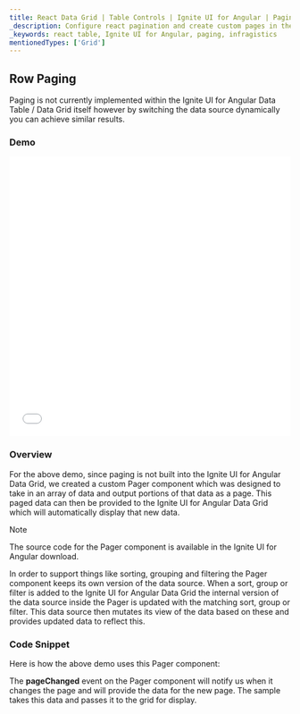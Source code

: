 ```yaml
---
title: React Data Grid | Table Controls | Ignite UI for Angular | Paging | Infragistics
_description: Configure react pagination and create custom pages in the react table by Ignite UI for Angular, get data for the requested pages with variety of react events
_keywords: react table, Ignite UI for Angular, paging, infragistics
mentionedTypes: ['Grid']
---
```


## Row Paging

Paging is not currently implemented within the Ignite UI for Angular Data Table / Data Grid itself however by switching the data source dynamically you can achieve similar results.

### Demo

<div class="sample-container loading" style="height: 500px">
    <iframe id="live-grid-overview-sample-iframe" src='{environment:demosBaseUrl}/grids/data-grid-paging' width="100%" height="100%" seamless frameBorder="0" onload="onXPlatSampleIframeContentLoaded(this);"></iframe>
</div>

<div class="divider--half"></div>

### Overview

For the above demo, since paging is not built into the Ignite UI for Angular Data Grid, we created a custom Pager component which was designed to take in an array of data and output portions of that data as a page.  This paged data can then be provided to the Ignite UI for Angular Data Grid which will automatically display that new data.

> [!NOTE]
>
> The source code for the Pager component is available in the Ignite UI for Angular download.

In order to support things like sorting, grouping and filtering the Pager component keeps its own version of the data source.  When a sort, group or filter is added to the Ignite UI for Angular Data Grid the internal version of the data source inside the Pager is updated with the matching sort, group or filter.  This data source then mutates its view of the data based on these and provides updated data to reflect this.

### Code Snippet

Here is how the above demo uses this Pager component:

The <b>pageChanged</b> event on the Pager component will notify us when it changes the page and will provide the data for the new page.  The sample takes this data and passes it to the grid for display.
